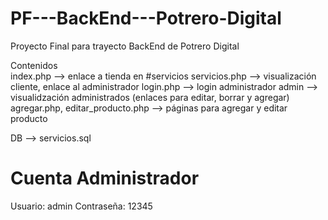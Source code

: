 # PF---BackEnd---Potrero-Digital
Proyecto Final para trayecto BackEnd de Potrero Digital

Contenidos <br>
index.php --> enlace a tienda en #servicios
servicios.php --> visualización cliente, enlace al administrador
login.php --> login administrador
admin --> visualidzación administrados (enlaces para editar, borrar y agregar)
agregar.php, editar_producto.php --> páginas para agregar y editar producto

DB --> servicios.sql

Cuenta Administrador
====================
Usuario: admin
Contraseña: 12345
